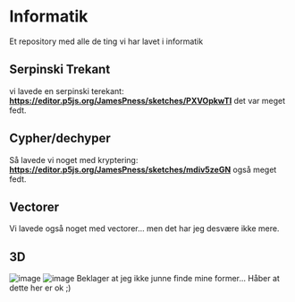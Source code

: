# Informatik
Et repository med alle de ting vi har lavet i informatik

## Serpinski Trekant
vi lavede en serpinski terekant:
**https://editor.p5js.org/JamesPness/sketches/PXVOpkwTl**
det var meget fedt.

## Cypher/dechyper
Så lavede vi noget med kryptering:
**https://editor.p5js.org/JamesPness/sketches/mdiv5zeGN**
også meget fedt.

## Vectorer
Vi lavede også noget med vectorer... men det har jeg desvære ikke mere.

## 3D
![image](https://github.com/user-attachments/assets/51f2322c-eb4e-439e-9c2a-0def05470f3f)
![image](https://github.com/user-attachments/assets/a8e136aa-d425-46c2-991f-d5fcc526ac68)
Beklager at jeg ikke junne finde mine former...
Håber at dette her er ok ;)
